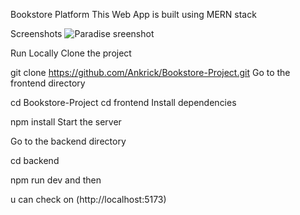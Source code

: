 Bookstore Platform
This Web App is built using MERN stack


Screenshots
![Paradise sreenshot](https://github.com/Ankrick/Bookstore-Project/assets/85818120/38dbf785-8266-4fb2-9ead-448e01bfc7d6)


Run Locally
Clone the project

   git clone https://github.com/Ankrick/Bookstore-Project.git
Go to the frontend directory

  cd Bookstore-Project
  cd frontend
Install dependencies

  npm install
Start the server

Go to the backend directory

  cd backend

  npm run dev
and then

u can check on (http://localhost:5173)
